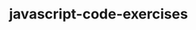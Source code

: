 # javascript-code-exercises

<!-- this repo contains various javascript code exercises/katas from codewars.com. -->